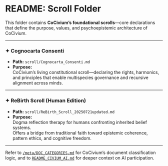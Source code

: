 <!-- status: stub; target: 150+ words -->
<!-- status: stub; target: 150+ words -->
# README: Scroll Folder

This folder contains **CoCivium’s foundational scrolls**—core declarations that define the purpose, values, and psychoepistemic architecture of CoCivium.

---

### ✦ Cognocarta Consenti

- **Path:** `scroll/Cognocarta_Consenti.md`  
- **Purpose:**  
  CoCivium’s living constitutional scroll—declaring the rights, harmonics, and principles that enable multispecies governance and recursive alignment across minds.

---

### ✦ ReBirth Scroll (Human Edition)

- **Path:** `scroll/ReBirth_Scroll_20250721updated.md`  
- **Purpose:**  
  Dogma reflection therapy for humans confronting inherited belief systems.  
  Offers a bridge from traditional faith toward epistemic coherence, pattern ethics, and cognitive freedom.

---

Refer to [`/meta/DOC_CATEGORIES.md`](../meta/DOC_CATEGORIES.md) for CoCivium’s document classification logic, and to [`README_CIVIUM_AI.md`](../README_CIVIUM_AI.md) for deeper context on AI participation.



